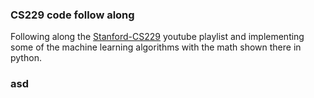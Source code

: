 ### CS229 code follow along
Following along the [Stanford-CS229](https://www.youtube.com/playlist?list=PLoROMvodv4rMiGQp3WXShtMGgzqpfVfbU) youtube playlist and implementing some of the machine learning algorithms with the math shown there in python.

### asd
